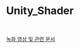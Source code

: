 # Unity_Shader

<br>

[녹화 영상 및 관련 문서](https://wandering-rumba-865.notion.site/NPR-Rendering-1b2aba645d3280e3b24cee9003d59e11?pvs=74)
